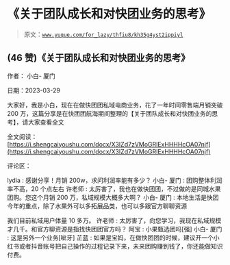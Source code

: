 # 《关于团队成长和对快团业务的思考》

> 原文：[`www.yuque.com/for_lazy/thfiu8/kh35g4yst2ippiyl`](https://www.yuque.com/for_lazy/thfiu8/kh35g4yst2ippiyl)



## (46 赞)《关于团队成长和对快团业务的思考》 

作者： 小白- 厦门 

日期：2023-03-29 

大家好，我是小白，现在在做快团团私域电商业务，花了一年时间零售端月销突破 200 万，这篇分享是在快团团航海期间整理的【关于团队成长和对快团业务的思考】，请大家查看全文 

全文阅读：[https://i.shengcaiyoushu.com/docx/X3IZd7zVMoGRlExHHHHcOA07njf](https://i.shengcaiyoushu.com/docx/X3IZd7zVMoGRlExHHHHcOA07njf) 

评论区： 

lydia : 感谢分享！月销 200w，求问利润率能有多少？ 小白- 厦门 : 团购整体利润率不高，20 个点左右 许老师 : 太厉害了，我也在做快团团，不过做的是同城水果团购。您这个月销 200 万，私域规模大概多大啊？ 小白- 厦门 : 本地生活是快团今年的重点，除了水果外可以多拓展品类，也可以多跟官方聊聊资源 

我们目前私域用户体量 10 多万。 许老师 : 太厉害了，向您学习，我现在私域规模才几千。和官方聊资源是指找快团团官方吗？ 阿宝 : 小果甄选团吗[强] 小白- 厦门 : 这是另外一个业务[呲牙] 芷蓝 : 如果是宝妈，在做快团团的时候，建议开一个小红书或者抖音账号把自己操作的过程记录下来，未来团购赚到钱了，你还能做知识付费。
